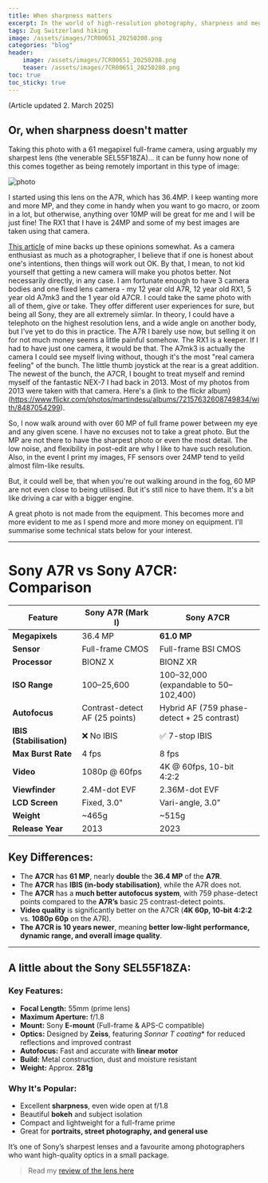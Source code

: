 ```yaml
---
title: When sharpness matters
excerpt: In the world of high-resolution photography, sharpness and megapixels often take centre stage. However, as I reflect on my experience with Sony’s powerful A7CR and its impressive 61 MP sensor, I realise that sometimes, it’s not the technical specs that matter most. For this image, shot with my sharpest lens, the SEL55F18ZA, it’s the atmosphere, the moment, and the feeling that take precedence. Gear is just a tool — the art of photography lies in the story we capture, not in the megapixels we use to do so.
tags: Zug Switzerland hiking
image: /assets/images/7CR00651_20250208.png
categories: "blog"
header:
    image: /assets/images/7CR00651_20250208.png
    teaser: /assets/images/7CR00651_20250208.png
toc: true
toc_sticky: true
---
```


(Article updated 2. March 2025)
## Or, when sharpness doesn't matter

Taking this photo with a 61 megapixel full-frame camera, using arguably my sharpest lens (the venerable SEL55F18ZA)... it can be funny how none of this comes together as being remotely important in this type of image:

![photo](/assets/images/7CR00651_20250208.png)

I started using this lens on the A7R, which has 36.4MP. I keep wanting more and more MP, and they come in handy when you want to go macro, or zoom in a lot, but otherwise, anything over 10MP will be great for me and I will be just fine! The RX1 that I have is 24MP and some of my best images are taken using that camera. 

[This article](/review/a7r-vs-rx1/) of mine backs up these opinions somewhat. As a camera enthusiast as much as a photographer,  I believe that if one is honest about one's intentions, then things will work out OK. By that, I mean, to not kid yourself that getting a new camera will make you photos better. Not necessarily directly, in any case. I am fortunate enough to have 3 camera bodies and one fixed lens camera - my 12 year old A7R, 12 year old RX1, 5 year old A7mk3 and the 1 year old A7CR. I could take the same photo with all of them, give or take. They offer different user experiences for sure, but being all Sony, they are all extremely siimlar. In theory, I could have a telephoto on the highest resolution lens, and a wide angle on another body, but I've yet to do this in practice. The A7R I barely use now, but selling it on for not much money seems a little painful somehow. The RX1 is a keeper. If I had to have just one camera, it would be that. The A7mk3 is actually the camera I could see myself living without, though it's the most "real camera feeling" of the bunch. The little thumb joystick at the rear is a great addition. The newest of the bunch, the A7CR, I bought to treat myself and remind myself of the fantastic NEX-7 I had back in 2013. Most of my photos from 2013 were taken with that camera. Here's a (link to the flickr album)(https://www.flickr.com/photos/martindesu/albums/72157632608749834/with/8487054299).

So, I now walk around with over 60 MP of full frame power between my eye and any given scene. I have no excuses not to take a great photo. But the MP are not there to have the sharpest photo or even the most detail. The low noise, and flexibility in post-edit are why I like to have such resolution. Also, in the event I print my images, FF sensors over 24MP tend to yeild almost film-like results.

But, it could well be, that when you're out walking around in the fog, 60 MP are not even close to being utilised. But it's still nice to have them. It's a bit like driving a car with a bigger engine. 

A great photo is not made from the equipment. This becomes more and more evident to me as I spend more and more money on equipment. I'll summarise some technical stats below for your interest.

***

# Sony A7R vs Sony A7CR: Comparison

| Feature         | Sony A7R (Mark I) | Sony A7CR |
|---------------|------------------|-----------|
| **Megapixels** | 36.4 MP | **61.0 MP** |
| **Sensor** | Full-frame CMOS | Full-frame BSI CMOS |
| **Processor** | BIONZ X | BIONZ XR |
| **ISO Range** | 100–25,600 | 100–32,000 (expandable to 50–102,400) |
| **Autofocus** | Contrast-detect AF (25 points) | Hybrid AF (759 phase-detect + 25 contrast) |
| **IBIS (Stabilisation)** | ❌ No IBIS | ✅ 7-stop IBIS |
| **Max Burst Rate** | 4 fps | 8 fps |
| **Video** | 1080p @ 60fps | 4K @ 60fps, 10-bit 4:2:2 |
| **Viewfinder** | 2.4M-dot EVF | 2.36M-dot EVF |
| **LCD Screen** | Fixed, 3.0" | Vari-angle, 3.0" |
| **Weight** | ~465g | ~515g |
| **Release Year** | 2013 | 2023 |

## Key Differences:
- The **A7CR** has **61 MP**, nearly **double** the **36.4 MP** of the **A7R**.  
- The **A7CR** has **IBIS (in-body stabilisation)**, while the A7R does not.  
- The **A7CR** has a **much better autofocus system**, with 759 phase-detect points compared to the **A7R’s** basic 25 contrast-detect points.  
- **Video quality** is significantly better on the A7CR (**4K 60p, 10-bit 4:2:2** vs. **1080p 60p** on the A7R).  
- **The A7CR is 10 years newer**, meaning **better low-light performance, dynamic range, and overall image quality**.  

***

## A little about the <strong>Sony SEL55F18ZA</strong>:

### Key Features:
- **Focal Length:** 55mm (prime lens)  
- **Maximum Aperture:** f/1.8  
- **Mount:** Sony **E-mount** (Full-frame & APS-C compatible)  
- **Optics:** Designed by **Zeiss**, featuring **Sonnar T* coating** for reduced reflections and improved contrast  
- **Autofocus:** Fast and accurate with **linear motor**  
- **Build:** Metal construction, dust and moisture resistant  
- **Weight:** Approx. **281g**  

### Why It's Popular:
- Excellent **sharpness**, even wide open at f/1.8  
- Beautiful **bokeh** and subject isolation  
- Compact and lightweight for a full-frame prime  
- Great for **portraits, street photography, and general use**  

It’s one of Sony’s sharpest lenses and a favourite among photographers who want high-quality optics in a small package.

>Read my [review of the lens here](/review/sony-zeiss-sonnar-t-fe-55mm-f18-za-review)

